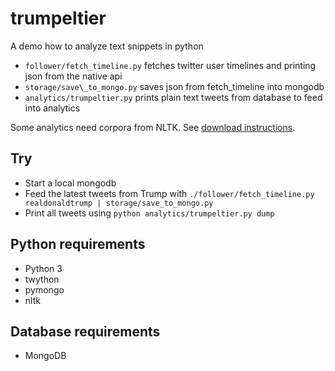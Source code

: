 # trumpeltier
A demo how to analyze text snippets in python

* `follower/fetch_timeline.py` fetches twitter user timelines and printing json from the native api
* `storage/save\_to_mongo.py` saves json from fetch\_timeline into mongodb
* `analytics/trumpeltier.py` prints plain text tweets from database to feed into analytics

Some analytics need corpora from NLTK. See [download instructions][1].

## Try

* Start a local mongodb
* Feed the latest tweets from Trump with `./follower/fetch_timeline.py realdonaldtrump | storage/save_to_mongo.py`
* Print all tweets using `python analytics/trumpeltier.py dump`

## Python requirements

* Python 3
* twython
* pymongo
* nltk

## Database requirements

* MongoDB

[1]: http://www.nltk.org/data.html
